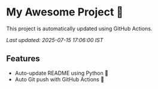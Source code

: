 # My Awesome Project 🚀

This project is automatically updated using GitHub Actions.

_Last updated: 2025-07-15 17:06:00 IST_

## Features
- Auto-update README using Python 🐍
- Auto Git push with GitHub Actions 🤖
